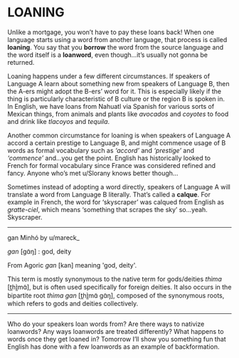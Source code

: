 # LOANING

Unlike a mortgage, you won’t have to pay these loans back! When one language starts using a word from another language, that process is called **loaning**. You say that you **borrow** the word from the source language and the word itself is a **loanword**, even though…it’s usually not gonna be returned.

Loaning happens under a few different circumstances. If speakers of Language A learn about something new from speakers of Language B, then the A-ers might adopt the B-ers’ word for it. This is especially likely if the thing is particularly characteristic of B culture or the region B is spoken in. In English, we have loans from Nahuatl via Spanish for various sorts of Mexican things, from animals and plants like _avocados_ and _coyotes_ to food and drink like _tlacoyos_ and _tequila_.

Another common circumstance for loaning is when speakers of Language A accord a certain prestige to Language B, and might commence usage of B words as formal vocabulary such as _‘accord’_ and _‘prestige’_ and _‘commence’_ and…you get the point. English has historically looked to French for formal vocabulary since France was considered refined and fancy. Anyone who’s met u/Slorany knows better though…

Sometimes instead of adopting a word directly, speakers of Language A will translate a word from Language B literally. That’s called a **calque**. For example in French, the word for ‘skyscraper’ was calqued from English as _gratte-ciel_, which means ‘something that scrapes the sky’ so…yeah. Skyscraper.

-----

gan Minhó by u/mareck_

_gan_ [ɡɑ̃ŋ] : god, deity

From Agoric _gan_ [kan] meaning 'god, deity'.

This term is mostly synonymous to the native term for gods/deities _thìma_ [t̪hɪ̰̀mɑ̃], but is often used specifically for foreign deities. It also occurs in the bipartite root _thìma gan_ [t̪hɪ̰̀mɑ̃ ɡɑ̃ŋ], composed of the synonymous roots, which refers to gods and deities collectively.

-----

Who do your speakers loan words from? Are there ways to nativize loanwords? Any ways loanwords are treated differently? What happens to words once they get loaned in? Tomorrow I’ll show you something fun that English has done with a few loanwords as an example of backformation.
